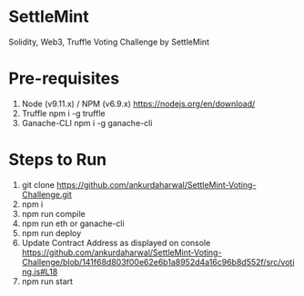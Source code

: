 # SettleMint
Solidity, Web3, Truffle Voting Challenge by SettleMint

# Pre-requisites
1. Node (v9.11.x) / NPM (v6.9.x) 
   https://nodejs.org/en/download/
2. Truffle 
   npm i -g truffle
3. Ganache-CLI 
   npm i -g ganache-cli

# Steps to Run
1. git clone https://github.com/ankurdaharwal/SettleMint-Voting-Challenge.git
2. npm i
3. npm run compile
4. npm run eth or ganache-cli
5. npm run deploy
6. Update Contract Address as displayed on console 
   https://github.com/ankurdaharwal/SettleMint-Voting-Challenge/blob/141f68d803f00e62e6b1a8952d4a16c96b8d552f/src/voting.js#L18
7. npm run start
